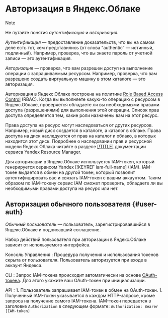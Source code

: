 # Авторизация в Яндекс.Облаке

> [!NOTE]
>
> Не путайте понятия _аутентификация_ и _авторизация_.
>
> _Аутентификация_ — предоставление доказательств, что вы на самом деле есть тот, кем представились (от слова “authentic” — истинный, подлинный). Например, проверка, что вы знаете пароль от учетной записи — это аутентификация.
>
> _Авторизация_ — проверка, что вам разрешен доступ на выполнение операции с запрашиваемым ресурсом. Например, проверка, что вам разрешено создать виртуальную машину в этом каталоге — это авторизация.
>

Авторизация в Яндекс.Облаке построена на политике [Role Based Access Control](https://en.wikipedia.org/wiki/Role-based_access_control) (RBAC). Когда вы выполняете какую-то операцию с ресурсом в Яндекс.Облаке, проверяется обладаете ли вы необходимыми правами доступа (разрешениями) для выполнения этой операции. Список прав доступа определяется тем, какие роли назначены вам на этот ресурс.

Права доступа на ресурс могут наследоваться от других ресурсов. Например, новый диск создается в каталоге, а каталог в облаке. Права доступа на диск наследуются от прав на каталог и облако, в которых находится этот диск. Подробнее о наследовании прав и ресурсной модели Яндекс.Облака читайте в разделе [[!TITLE]](../../../resource-manager/concepts/resources-hierarchy.md) документации сервиса Yandex Resource Manager.

Для авторизации в Яндекс.Облаке используется IAM-токен, который генерируется сервисом Yandex [!KEYREF iam-full-name] (IAM). IAM-токен выдается в обмен на другой токен, который позволит аутентифицировать вас и связать IAM-токен с вашим аккаунтом. Таким образом по IAM-токену сервис IAM сможет проверить, обладаете ли вы необходимыми правами доступа на ресурс или нет.


## Авторизация обычного пользователя {#user-auth}

_Обычный пользователь_ — пользователь, зарегистрировавшийся в Яндекс.Облаке и подписавший соглашение.

Набор действий пользователя при авторизации в Яндекс.Облаке зависит от используемого интерфейса.

Консоль Управления
:   Процедура получения и использования токенов скрыта от пользователя. Пользователь авторизуется при входе в аккаунт Яндекса.

CLI
:   Запрос IAM-токена происходит автоматически на основе [OAuth-токена](oauth-token.md). Для этого укажите ваш OAuth-токен при инициализации.

API
:   1. Пользователь запрашивает IAM-токен в обмен на OAuth-токен.
    1. Полученный IAM-токен указывается в каждом HTTP-запросе, кроме запроса на получение самого IAM-токена. IAM-токен передается в заголовке `Authorization` в следующем формате:
        ```
        Authorization: Bearer [IAM-token]
        ```

